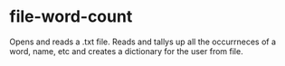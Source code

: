 # file-word-count

Opens and reads a .txt file. Reads and tallys up all the occurrneces of a word, name, etc and creates a dictionary for the user from file.
